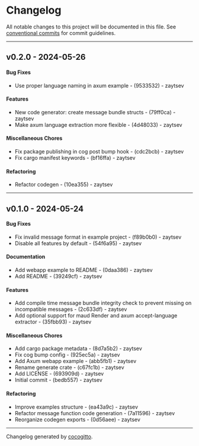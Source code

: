 # Changelog
All notable changes to this project will be documented in this file. See [conventional commits](https://www.conventionalcommits.org/) for commit guidelines.

- - -
## v0.2.0 - 2024-05-26
#### Bug Fixes
- Use proper language naming in axum example - (9533532) - zaytsev
#### Features
- New code generator: create message bundle structs - (79ff0ca) - zaytsev
- Make axum language extraction more flexible - (4d48033) - zaytsev
#### Miscellaneous Chores
- Fix package publishing in cog post bump hook - (cdc2bcb) - zaytsev
- Fix cargo manifest keywords - (bf16ffa) - zaytsev
#### Refactoring
- Refactor codegen - (10ea355) - zaytsev

- - -

## v0.1.0 - 2024-05-24
#### Bug Fixes
- Fix invalid message format in example project - (f89b0b0) - zaytsev
- Disable all features by default - (54f6a95) - zaytsev
#### Documentation
- Add webapp example to README - (0daa386) - zaytsev
- Add README - (39249cf) - zaytsev
#### Features
- Add compile time message bundle integrity check to prevent missing on incompatible messages - (2c633df) - zaytsev
- Add optional support for maud Render and axum accept-language extractor - (35fbb93) - zaytsev
#### Miscellaneous Chores
- Add cargo package metadata - (8d7a5b2) - zaytsev
- Fix cog bump config - (925ec5a) - zaytsev
- Add Axum webapp example - (abb5fb1) - zaytsev
- Rename generate crate - (c67fc1b) - zaytsev
- Add LICENSE - (693909d) - zaytsev
- Initial commit - (bedb557) - zaytsev
#### Refactoring
- Improve examples structure - (ea43a9c) - zaytsev
- Refactor message function code generation - (7a11596) - zaytsev
- Reorganize codegen exports - (0d56aee) - zaytsev

- - -

Changelog generated by [cocogitto](https://github.com/cocogitto/cocogitto).